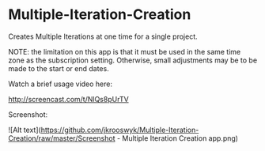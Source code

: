 Multiple-Iteration-Creation
===========================

Creates Multiple Iterations at one time for a single project.<P>

NOTE: the limitation on this app is that it must be used in the same time zone as the subscription setting.  Otherwise, small adjustments may be to be made to the start or end dates.<P>

Watch a brief usage video here:<P>

http://screencast.com/t/NlQs8pUrTV

Screenshot:<P>
![Alt text](https://github.com/jkrooswyk/Multiple-Iteration-Creation/raw/master/Screenshot - Multiple Iteration Creation app.png)
